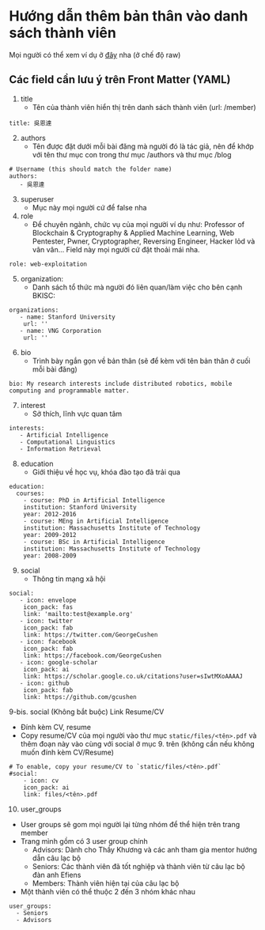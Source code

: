 # Hướng dẫn thêm bản thân vào danh sách thành viên
Mọi người có thể xem ví dụ ở [đây](./吳恩達/_index.md) nha (ở chế độ raw)

## Các field cần lưu ý trên Front Matter (YAML)

1. title
   - Tên của thành viên hiển thị trên danh sách thành viên (url: /member)
```
title: 吳恩達
```
2. authors
   - Tên được đặt dưới mỗi bài đăng mà người đó là tác giả, nên để khớp với tên thư mục con trong thư mục /authors và thư mục /blog
```
# Username (this should match the folder name)
authors:
   - 吳恩達
```
3. superuser
   - Mục này mọi người cứ để false nha
4. role
   - Để chuyên ngành, chức vụ của mọi người ví dụ như: Professor of Blockchain & Cryptography & Applied Machine Learning, Web Pentester, Pwner, Cryptographer, Reversing Engineer, Hacker lỏd và vân vân... Field này mọi người cứ đặt thoải mái nha.
```
role: web-exploitation
```
5. organization:
   - Danh sách tổ thức mà người đó liên quan/làm việc cho bên cạnh BKISC:
```
organizations:
   - name: Stanford University
    url: ''
   - name: VNG Corporation
    url: ''
```
6. bio
   - Trình bày ngắn gọn về bản thân (sẽ để kèm với tên bản thân ở cuối mỗi bài đăng)
```
bio: My research interests include distributed robotics, mobile computing and programmable matter.
```
7. interest
   - Sở thích, lĩnh vực quan tâm
```
interests:
   - Artificial Intelligence
   - Computational Linguistics
   - Information Retrieval
```
8. education
   - Giới thiệu về học vụ, khóa đào tạo đã trải qua
```
education:
  courses:
    - course: PhD in Artificial Intelligence
    institution: Stanford University
    year: 2012-2016
    - course: MEng in Artificial Intelligence
    institution: Massachusetts Institute of Technology
    year: 2009-2012
    - course: BSc in Artificial Intelligence
    institution: Massachusetts Institute of Technology
    year: 2008-2009
```

9. social
    - Thông tin mạng xã hội
```
social:
   - icon: envelope
    icon_pack: fas
    link: 'mailto:test@example.org'
   - icon: twitter
    icon_pack: fab
    link: https://twitter.com/GeorgeCushen
   - icon: facebook
    icon_pack: fab
    link: https://facebook.com/GeorgeCushen
   - icon: google-scholar
    icon_pack: ai
    link: https://scholar.google.co.uk/citations?user=sIwtMXoAAAAJ
   - icon: github
    icon_pack: fab
    link: https://github.com/gcushen
```

9-bis. social (Không bắt buộc) Link Resume/CV
   - Đính kèm CV, resume
   - Copy resume/CV của mọi người vào thư mục `static/files/<tên>.pdf` và thêm đoạn này vào cùng với social ở mục 9. trên (không cần nếu không muốn đính kèm CV/Resume)
```
# To enable, copy your resume/CV to `static/files/<tên>.pdf`
#social:
    - icon: cv
    icon_pack: ai
    link: files/<tên>.pdf
```

10. user_groups
   - User groups sẽ gom mọi người lại từng nhóm để thể hiện trên trang member
   - Trang mình gồm có 3 user group chính
      - Advisors: Dành cho Thầy Khương và các anh tham gia mentor hướng dẫn câu lạc bộ
      - Seniors: Các thành viên đã tốt nghiệp và thành viên từ câu lạc bộ đàn anh Efiens
      - Members: Thành viên hiện tại của câu lạc bộ
   - Một thành viên có thể thuộc 2 đến 3 nhóm khác nhau
```
user_groups:
  - Seniors
  - Advisors
```